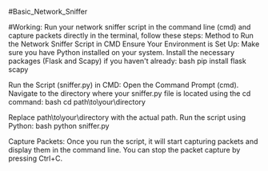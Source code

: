 #Basic_Network_Sniffer

#Working:
Run your network sniffer script in the command line (cmd) and capture packets directly in the terminal, follow these steps:
Method to Run the Network Sniffer Script in CMD
Ensure Your Environment is Set Up:
Make sure you have Python installed on your system.
Install the necessary packages (Flask and Scapy) if you haven't already:
bash
pip install flask scapy


Run the Script (sniffer.py)  in CMD:
Open the Command Prompt (cmd).
Navigate to the directory where your sniffer.py file is located using the cd command:
bash
cd path\to\your\directory

Replace path\to\your\directory with the actual path.
Run the script using Python:
bash
python sniffer.py

Capture Packets:
Once you run the script, it will start capturing packets and display them in the command line.
You can stop the packet capture by pressing Ctrl+C.
